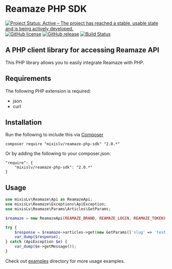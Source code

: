 # Reamaze PHP SDK

[![Project Status: Active – The project has reached a stable, usable state and is being actively developed.](https://www.repostatus.org/badges/latest/active.svg)](https://www.repostatus.org/#active)
[![GitHub license](https://img.shields.io/github/license/mixisLv/reamaze-php-sdk.svg)](https://github.com/mixisLv/reamaze-php-sdk/blob/master/LICENSE)
[![GitHub release](https://img.shields.io/github/release/mixisLv/reamaze-php-sdk.svg)]()
[![Build Status](https://travis-ci.org/mixisLv/reamaze-php-sdk.svg?branch=master)](https://travis-ci.org/mixisLv/reamaze-php-sdk)

## A PHP client library for accessing Reamaze API

This PHP library allows you to easily integrate Reamaze with PHP.

## Requirements

The following PHP extension is required:

* json
* curl

## Installation

Run the following to include this via [Composer](https://packagist.org/packages/mixislv/reamaze-php-sdk)

    composer require "mixislv/reamaze-php-sdk" "2.0.*"

Or by adding the following to your composer.json:

    "require": {
        "mixislv/reamaze-php-sdk": "2.0.*"
    }

## Usage

```php
use mixisLv\Reamaze\Api as ReamazeApi;
use mixisLv\Reamaze\Exceptions\ApiException;
use mixisLv\Reamaze\Params\Articles\GetParams;

$reamaze = new ReamazeApi(REAMAZE_BRAND, REAMAZE_LOGIN, REAMAZE_TOKEN);

try {
    $response = $reamaze->articles->get(new GetParams(['slug' => 'test']));
    var_dump($response);
} catch (ApiException $e) {
    var_dump($e->getMessage());
}
```

Check out [examples](./examples) directory for more usage examples.
